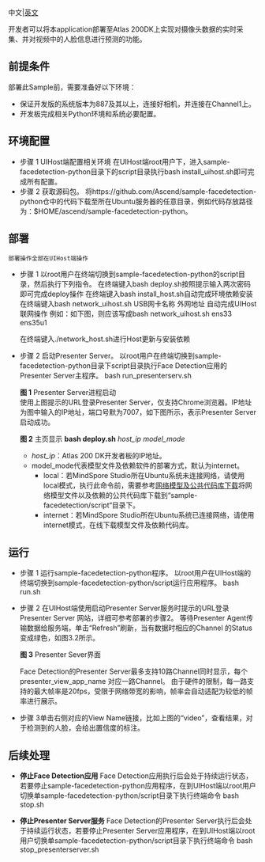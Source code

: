 中文|[英文](README.md)

开发者可以将本application部署至Atlas 200DK上实现对摄像头数据的实时采集、并对视频中的人脸信息进行预测的功能。

## 前提条件

部署此Sample前，需要准备好以下环境：

-   保证开发版的系统版本为887及其以上，连接好相机，并连接在Channel1上。
-   开发板完成相关Python环境和系统必要配置。

## 环境配置
-   步骤 1 UIHost端配置相关环境
在UIHost端root用户下，进入sample-facedetection-python目录下的script目录执行bash install_uihost.sh即可完成所有配置。
-   步骤 2 获取源码包。
将https://github.com/Ascend/sample-facedetection-python仓中的代码下载至所在Ubuntu服务器的任意目录，例如代码存放路径为：$HOME/ascend/sample-facedetection-python。


## 部署<a name="zh-cn_topic_0167071573_section7994174585917"></a>
	部署操作全部在UIHost端操作
-   步骤 1 以root用户在终端切换到sample-facedetection-python的script目录，然后执行下列指令。
	在终端键入bash deploy.sh按照提示输入两次密码即可完成deploy操作
	在终端键入bash install_host.sh自动完成环境依赖安装
    在终端键入bash network_uihost.sh USB网卡名称 外网地址 自动完成UIHost联网操作
	例如：如下图，则应该写成bash network_uihost.sh ens33 ens35u1

	在终端键入./network_host.sh进行Host更新与安装依赖
-   步骤 2 启动Presenter Server。
	以root用户在终端切换到sample-facedetection-python目录下script目录执行Face Detection应用的Presenter Server主程序。
	bash run_presenterserv.sh

	**图 1**  Presenter Server进程启动  
	使用上图提示的URL登录Presenter Server，仅支持Chrome浏览器。IP地址为图中输入的IP地址，端口号默为7007，如下图所示，表示Presenter Server启动成功。

	**图 2**  主页显示
    **bash deploy.sh** _host\_ip_ _model\_mode_

    -   _host\_ip_：Atlas 200 DK开发者板的IP地址。
    -   model\_mode代表模型文件及依赖软件的部署方式，默认为internet。
        -   local：若MindSpore Studio所在Ubuntu系统未连接网络，请使用local模式，执行此命令前，需要参考[网络模型及公共代码库下载](#zh-cn_topic_0167071573_section4995103618210)将网络模型文件以及依赖的公共代码库下载到“sample-facedetection/script“目录下。
        -   internet：若MindSpore Studio所在Ubuntu系统已连接网络，请使用internet模式，在线下载模型文件及依赖代码库。

## 运行
-   步骤 1 运行sample-facedetection-python程序。
	以root用户在UIHost端的终端切换到sample-facedetection-python/script运行应用程序。
	bash run.sh
-   步骤 2 在UIHost端使用启动Presenter Server服务时提示的URL登录 Presenter Server 网站，详细可参考部署的步骤2。
	等待Presenter Agent传输数据给服务端，单击“Refresh”刷新，当有数据时相应的Channel 的Status变成绿色，如图3.2所示。

	**图 3**  Presenter Sever界面


	Face Detection的Presenter Server最多支持10路Channel同时显示，每个 presenter_view_app_name 对应一路Channel。
	由于硬件的限制，每一路支持的最大帧率是20fps，受限于网络带宽的影响，帧率会自动适配为较低的帧率进行展示。
-   步骤 3单击右侧对应的View Name链接，比如上图的“video”，查看结果，对于检测到的人脸，会给出置信度的标注。

## 后续处理

-   **停止Face Detection应用**
    Face Detection应用执行后会处于持续运行状态，若要停止sample-facedetection-python应用程序，在到UIHost端以root用户切换单sample-facedetection-python/script目录下执行终端命令
	bash stop.sh

-   **停止Presenter Server服务**
    Face Detection的Presenter Server执行后会处于持续运行状态，若要停止Presenter Server应用程序，在到UIHost端以root用户切换单sample-facedetection-python/script目录下执行终端命令
                     bash stop_presenterserver.sh
